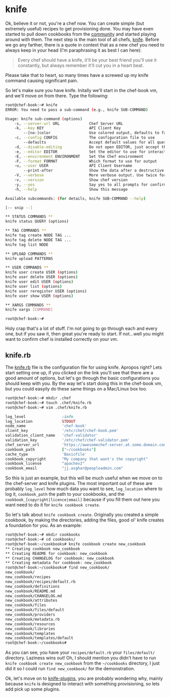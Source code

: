 knife
=====
Ok, believe it or not, you're a chef now. You can create simple (but extremely useful) recipes to get provisioning done. You may have even started to pull down cookbooks from the [community](http://community.opscode.com/) and started playing around with them. The next step is the main tool of all chefs, [knife](http://docs.opscode.com/knife.html). 
Before we go any farther, there is a quote in context that as a new chef you need to always keep in your head (I'm paraphrasing it as best I can here):
> Every chef should have a knife, it'll be your best friend you'll use it constantly, but always remember it'll cut you in a heart beat.

Please take that to heart, so many times have a screwed up my knife command causing significant pain.

So let's make sure you have knife. Initally we'll start in the chef-book vm, and we'll move on from there. Type the following:
```bash
root@chef-book:~# knife
ERROR: You need to pass a sub-command (e.g., knife SUB-COMMAND)

Usage: knife sub-command (options)
    -s, --server-url URL             Chef Server URL
    -k, --key KEY                    API Client Key
        --[no-]color                 Use colored output, defaults to false on Windows, true otherwise
    -c, --config CONFIG              The configuration file to use
        --defaults                   Accept default values for all questions
    -d, --disable-editing            Do not open EDITOR, just accept the data as is
    -e, --editor EDITOR              Set the editor to use for interactive commands
    -E, --environment ENVIRONMENT    Set the Chef environment
    -F, --format FORMAT              Which format to use for output
    -u, --user USER                  API Client Username
        --print-after                Show the data after a destructive operation
    -V, --verbose                    More verbose output. Use twice for max verbosity
    -v, --version                    Show chef version
    -y, --yes                        Say yes to all prompts for confirmation
    -h, --help                       Show this message

Available subcommands: (for details, knife SUB-COMMAND --help)

[-- snip --]

** STATUS COMMANDS **
knife status QUERY (options)

** TAG COMMANDS **
knife tag create NODE TAG ...
knife tag delete NODE TAG ...
knife tag list NODE

** UPLOAD COMMANDS **
knife upload PATTERNS

** USER COMMANDS **
knife user create USER (options)
knife user delete USER (options)
knife user edit USER (options)
knife user list (options)
knife user reregister USER (options)
knife user show USER (options)

** XARGS COMMANDS **
knife xargs [COMMAND]

root@chef-book:~#
```
Holy crap that's a lot of stuff. I'm not going to go through each and every one, but if you saw it, then great you're ready to start. If not...well you might want to confirm chef is installed correctly on your vm.

knife.rb
-------

The [knife.rb](http://docs.opscode.com/config_rb_knife.html) file is the configuration file for using knife. Apropos right? Lets start setting one up, if you clicked on the link you'll see that there are a good amount of options, but let's go through the basic configurations you should keep with you. By the way let's start doing this in the  chef-book vm, but you could easyily do these same things on a Mac/Linux box too.
```bash
root@chef-book:~# mkdir .chef
root@chef-book:~# touch .chef/knife.rb
root@chef-book:~# vim .chef/knife.rb
```

```ruby
log_level                :info
log_location             STDOUT
node_name                'chef-book'
client_key               '/etc/chef/chef-book.pem'
validation_client_name   'chef-validator'
validation_key           '/etc/chef/chef-validator.pem'
chef_server_url          'https://awesomechef-server.at.some.domain.com'
cookbook_path            ["~/cookbooks"]
cache_type               'BasicFile'
cookbook_copyright       "My company that want's the copyright"
cookbook_license         "apachev2"
cookbook_email           "jj.asghar@peopleadmin.com"
```

So this is just an example, but this will be much useful when we move on to the chef-server and knife plugins. The most important out of these are probably `log_level` how much data you want to see, `log_location` where to log it, `cookbook_path` the path to your cookbooks, and the `cookbook_[copyright|licence|email]` because if you fill them out here you want need to do it for `knife cookbook create`.

So let's talk about `knife cookbook create`. Originally you created a simple cookbook, by making the directories, adding the files, good ol' knife creates a foundation for you. As an example:
```bash
root@chef-book:~# mkdir cookbooks
root@chef-book:~# cd cookbooks/
root@chef-book:~/cookbooks# knife cookbook create new_cookbook
** Creating cookbook new_cookbook
** Creating README for cookbook: new_cookbook
** Creating CHANGELOG for cookbook: new_cookbook
** Creating metadata for cookbook: new_cookbook
root@chef-book:~/cookbooks# find new_cookbook/
new_cookbook/
new_cookbook/recipes
new_cookbook/recipes/default.rb
new_cookbook/definitions
new_cookbook/README.md
new_cookbook/CHANGELOG.md
new_cookbook/attributes
new_cookbook/files
new_cookbook/files/default
new_cookbook/providers
new_cookbook/metadata.rb
new_cookbook/resources
new_cookbook/libraries
new_cookbook/templates
new_cookbook/templates/default
root@chef-book:~/cookbooks#
```

As you can see, you have your `recipes/default.rb` your `files/default/` directory. Laziness wins out! Oh, I should mention you didn't have to run `knife cookbook create new_cookbook` from the `~/cookbooks` directory, I just did it so I could run `find new_cookbook/` for the demonstration.

Ok, let's move on to [knife-plugins](09-knife-plugins.md), you are probably wondering why, mainly because `knife` is designed to interact with something provisioning, so lets add pick up some plugins.
